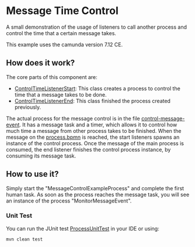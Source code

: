 # Message Time Control
A small demonstration of the usage of listeners to call another process and control the time that a certain message takes.

This example uses the camunda version 7.12 CE.

## How does it work?

The core parts of this component are:

* [ControlTimeListenerStart](src/main/java/org/camunda/bpm/demo/listener/ControlTimeListenerStart.java): This class creates a process to control the time that a message takes to be done.
* [ControlTimeListenerEnd](src/main/java/org/camunda/bpm/demo/listener/ControlTimeListenerEnd.java): This class finished the process created previously.

The actual process for the message control is in the file [control-message-event](src/main/resources/control-message-event.bpmn). It has a message task and a timer, which allows it to control how much time a message from other process takes to be finished. When the message on the [process.bpmn](src/main/resources/process.bpmn) is reached, the start listeners spawns an instance of the control process. Once the message of the main process is consumed, the end listener finishes the control process instance, by consuming its message task.

## How to use it?

Simply start the "MessageControlExampleProcess" and complete the first human task. As soon as the process reaches the message task, you will see an instance of the process "MonitorMessageEvent".

### Unit Test
You can run the JUnit test [ProcessUnitTest](src/test/java/org/camunda/bpm/demo/TestProcessWithControlTimeProcess.java) in your IDE or using:
```bash
mvn clean test
```